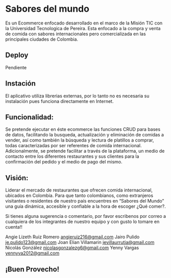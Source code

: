 # Sabores del mundo

Es un Ecommerce enfocado desarrollado en el marco de la Misión TIC con la Universidad Tecnologica de Pereira.
Esta enfocado a la compra y venta de comida con sabores internacionales pero comercializada en las principales ciudades de Colombia.

## Deploy

Pendiente

## Instación

El aplicativo utiliza librerias externas, por lo tanto no es necesaria su instalación pues funciona directamente en Internet.

## Funcionalidad:

Se pretende ejecutar en éste ecommerce las funciones CRUD para bases de datos, facilitando la busqueda, actualización y eliminación de comidas a vender, así como también la búsqueda y lectura de platillos a comprar, todas caracterizadas por ser referentes de comida internacional.
Adicionalmente, se pretende facilitar a través de la plataforma, un medio de contacto entre los diferentes restaurantes y sus clientes para la confirmación del pedido y el medio de pago del mismo.

## Visión:

Liderar el mercado de restaurantes que ofrecen comida internacional, ubicados en Colombia. Para que tanto colombianos, como extranjeros visitantes o residentes de nuestro país encuentres en “Sabores del Mundo” una guía dinámica, accesible y confiable a la hora de escoger ¿Qué comer?.

Si tienes alguna sugerencia o comentario, por favor escribenos por correo a cualquiera de los integrantes de nuestro equipo y con gusto lo tomare en cuenta!!

Angie Lizeth Ruiz Romero angieruiz216@gmail.com
Jairo Pulido je.pulido123@gmail.com
Joan Elian Villamarin jevillaurrutia@gmail.com
Nicolás González nicolasgonzalezg6@gmail.com
Yenny Vargas yennyva2012@gmail.com

## ¡Buen Provecho!
